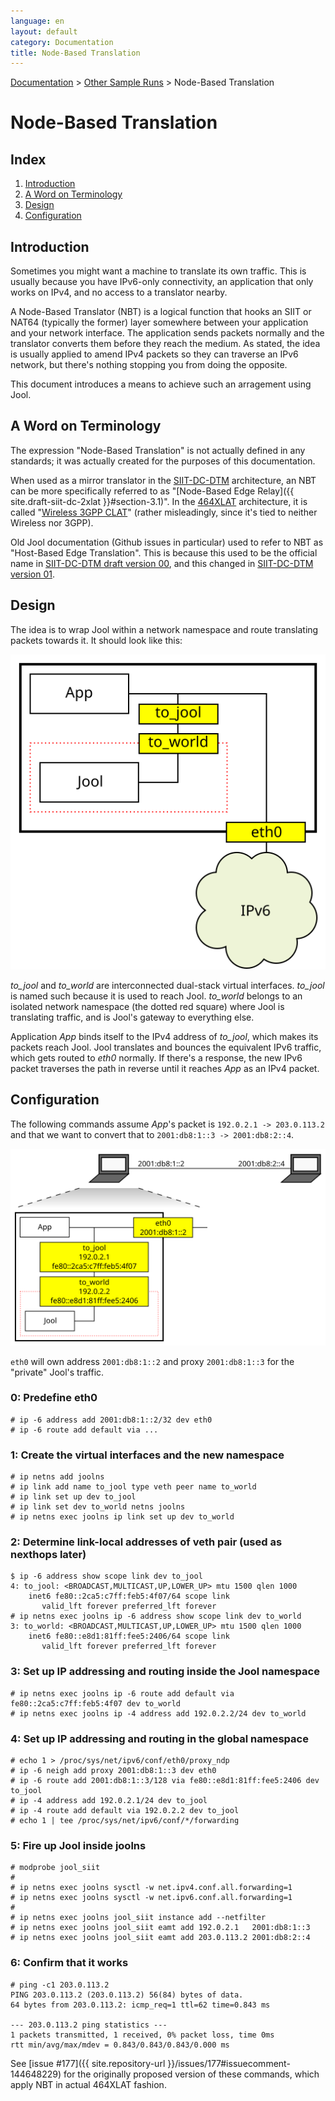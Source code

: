 ```yaml
---
language: en
layout: default
category: Documentation
title: Node-Based Translation
---
```


[Documentation](documentation.html) > [Other Sample Runs](documentation.html#other-sample-runs) > Node-Based Translation

# Node-Based Translation

## Index

1. [Introduction](#introduction)
2. [A Word on Terminology](#a-word-on-terminology)
3. [Design](#design)
4. [Configuration](#configuration)

## Introduction

Sometimes you might want a machine to translate its own traffic. This is usually because you have IPv6-only connectivity, an application that only works on IPv4, and no access to a translator nearby.

A Node-Based Translator (NBT) is a logical function that hooks an SIIT or NAT64 (typically the former) layer somewhere between your application and your network interface. The application sends packets normally and the translator converts them before they reach the medium. As stated, the idea is usually applied to amend IPv4 packets so they can traverse an IPv6 network, but there's nothing stopping you from doing the opposite.

This document introduces a means to achieve such an arragement using Jool.

## A Word on Terminology

The expression "Node-Based Translation" is not actually defined in any standards; it was actually created for the purposes of this documentation.

When used as a mirror translator in the [SIIT-DC-DTM](siit-dc-2xlat.html) architecture, an NBT can be more specifically referred to as "[Node-Based Edge Relay]({{ site.draft-siit-dc-2xlat }}#section-3.1)". In the [464XLAT](464xlat.html) architecture, it is called "[Wireless 3GPP CLAT](https://tools.ietf.org/html/rfc6877#section-4.2)" (rather misleadingly, since it's tied to neither Wireless nor 3GPP).

Old Jool documentation (Github issues in particular) used to refer to NBT as "Host-Based Edge Translation". This is because this used to be the official name in [SIIT-DC-DTM draft version 00](https://tools.ietf.org/html/draft-ietf-v6ops-siit-dc-2xlat-00#section-3.1), and this changed in [SIIT-DC-DTM version 01](https://tools.ietf.org/html/draft-ietf-v6ops-siit-dc-2xlat-01#section-3.1).

## Design

The idea is to wrap Jool within a network namespace and route translating packets towards it. It should look like this:

![Fig. 1 - Sample Network](../images/network/hbet.svg)

_to_jool_ and _to_world_ are interconnected dual-stack virtual interfaces. _to_jool_ is named such because it is used to reach Jool. _to_world_ belongs to an isolated network namespace (the dotted red square) where Jool is translating traffic, and is Jool's gateway to everything else.

Application _App_ binds itself to the IPv4 address of _to_jool_, which makes its packets reach Jool. Jool translates and bounces the equivalent IPv6 traffic, which gets routed to _eth0_ normally. If there's a response, the new IPv6 packet traverses the path in reverse until it reaches _App_ as an IPv4 packet.

## Configuration

The following commands assume _App_'s packet is `192.0.2.1 -> 203.0.113.2` and that we want to convert that to `2001:db8:1::3 -> 2001:db8:2::4`.

![Fig.2 - Collapsed Network](../images/network/hbet-collapsed.svg)

`eth0` will own address `2001:db8:1::2` and proxy `2001:db8:1::3` for the "private" Jool's traffic.

### 0: Predefine eth0

	# ip -6 address add 2001:db8:1::2/32 dev eth0
	# ip -6 route add default via ...

### 1: Create the virtual interfaces and the new namespace

	# ip netns add joolns
	# ip link add name to_jool type veth peer name to_world
	# ip link set up dev to_jool
	# ip link set dev to_world netns joolns
	# ip netns exec joolns ip link set up dev to_world

### 2: Determine link-local addresses of veth pair (used as nexthops later)

	$ ip -6 address show scope link dev to_jool
	4: to_jool: <BROADCAST,MULTICAST,UP,LOWER_UP> mtu 1500 qlen 1000
	    inet6 fe80::2ca5:c7ff:feb5:4f07/64 scope link 
	       valid_lft forever preferred_lft forever
	# ip netns exec joolns ip -6 address show scope link dev to_world
	3: to_world: <BROADCAST,MULTICAST,UP,LOWER_UP> mtu 1500 qlen 1000
	    inet6 fe80::e8d1:81ff:fee5:2406/64 scope link 
	       valid_lft forever preferred_lft forever

### 3: Set up IP addressing and routing inside the Jool namespace

	# ip netns exec joolns ip -6 route add default via fe80::2ca5:c7ff:feb5:4f07 dev to_world
	# ip netns exec joolns ip -4 address add 192.0.2.2/24 dev to_world

### 4: Set up IP addressing and routing in the global namespace

	# echo 1 > /proc/sys/net/ipv6/conf/eth0/proxy_ndp
	# ip -6 neigh add proxy 2001:db8:1::3 dev eth0
	# ip -6 route add 2001:db8:1::3/128 via fe80::e8d1:81ff:fee5:2406 dev to_jool
	# ip -4 address add 192.0.2.1/24 dev to_jool
	# ip -4 route add default via 192.0.2.2 dev to_jool
	# echo 1 | tee /proc/sys/net/ipv6/conf/*/forwarding

### 5: Fire up Jool inside joolns

	# modprobe jool_siit
	# 
	# ip netns exec joolns sysctl -w net.ipv4.conf.all.forwarding=1
	# ip netns exec joolns sysctl -w net.ipv6.conf.all.forwarding=1
	# 
	# ip netns exec joolns jool_siit instance add --netfilter
	# ip netns exec joolns jool_siit eamt add 192.0.2.1   2001:db8:1::3
	# ip netns exec joolns jool_siit eamt add 203.0.113.2 2001:db8:2::4

### 6: Confirm that it works

	# ping -c1 203.0.113.2
	PING 203.0.113.2 (203.0.113.2) 56(84) bytes of data.
	64 bytes from 203.0.113.2: icmp_req=1 ttl=62 time=0.843 ms

	--- 203.0.113.2 ping statistics ---
	1 packets transmitted, 1 received, 0% packet loss, time 0ms
	rtt min/avg/max/mdev = 0.843/0.843/0.843/0.000 ms

See [issue #177]({{ site.repository-url }}/issues/177#issuecomment-144648229) for the originally proposed version of these commands, which apply NBT in actual 464XLAT fashion.

